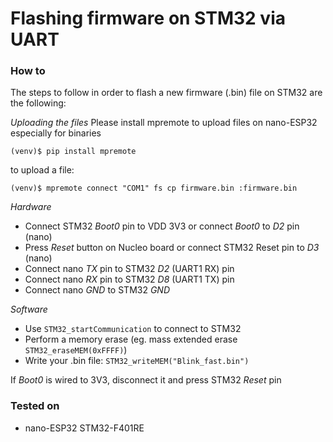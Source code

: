 # Flashing firmware on STM32 via UART

### How to

The steps to follow in order to flash a new firmware (.bin) file on STM32 are the following:

_Uploading the files_
Please install mpremote to upload files on nano-ESP32 especially for binaries

```shell
(venv)$ pip install mpremote
```
to upload a file:
``` shell
(venv)$ mpremote connect "COM1" fs cp firmware.bin :firmware.bin
```

_Hardware_
* Connect STM32 _Boot0_ pin to VDD 3V3 or connect _Boot0_ to _D2_ pin (nano)
* Press _Reset_ button on Nucleo board or connect STM32 Reset pin to _D3_ (nano)
* Connect nano _TX_ pin to STM32 _D2_ (UART1 RX) pin
* Connect nano _RX_ pin to STM32 _D8_ (UART1 TX) pin
* Connect nano _GND_ to STM32 _GND_

_Software_
* Use `STM32_startCommunication` to connect to STM32
* Perform a memory erase (eg. mass extended erase `STM32_eraseMEM(0xFFFF)`)
* Write your .bin file: `STM32_writeMEM("Blink_fast.bin")`

If _Boot0_ is wired to 3V3, disconnect it and press STM32 _Reset_ pin

### Tested on

* nano-ESP32 STM32-F401RE